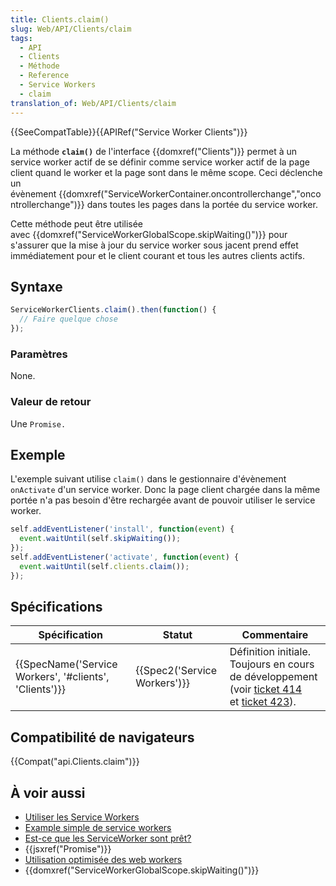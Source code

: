 ```yaml
---
title: Clients.claim()
slug: Web/API/Clients/claim
tags:
  - API
  - Clients
  - Méthode
  - Reference
  - Service Workers
  - claim
translation_of: Web/API/Clients/claim
---
```

{{SeeCompatTable}}{{APIRef("Service Worker Clients")}}

La méthode **`claim()`** de l'interface {{domxref("Clients")}} permet à un service worker actif de se définir comme service worker actif de la page client quand le worker et la page sont dans le même scope. Ceci déclenche un évènement {{domxref("ServiceWorkerContainer.oncontrollerchange","oncontrollerchange")}} dans toutes les pages dans la portée du service worker.

Cette méthode peut être utilisée avec {{domxref("ServiceWorkerGlobalScope.skipWaiting()")}} pour s'assurer que la mise à jour du service worker sous jacent prend effet immédiatement pour et le client courant et tous les autres clients actifs.

## Syntaxe

```js
ServiceWorkerClients.claim().then(function() {
  // Faire quelque chose
});
```

### Paramètres

None.

### Valeur de retour

Une `Promise.`

## Exemple

L'exemple suivant utilise `claim()` dans le gestionnaire d'évènement `onActivate` d'un service worker. Donc la page client chargée dans la même portée n'a pas besoin d'être rechargée avant de pouvoir utiliser le service worker.

```js
self.addEventListener('install', function(event) {
  event.waitUntil(self.skipWaiting());
});
self.addEventListener('activate', function(event) {
  event.waitUntil(self.clients.claim());
});
```

## Spécifications

| Spécification                                                            | Statut                               | Commentaire                                                                                                                                                                                                    |
| ------------------------------------------------------------------------ | ------------------------------------ | -------------------------------------------------------------------------------------------------------------------------------------------------------------------------------------------------------------- |
| {{SpecName('Service Workers', '#clients', 'Clients')}} | {{Spec2('Service Workers')}} | Définition initiale. Toujours en cours de développement (voir [ticket 414](https://github.com/slightlyoff/ServiceWorker/issues/414) et [ticket 423](https://github.com/slightlyoff/ServiceWorker/issues/423)). |

## Compatibilité de navigateurs

{{Compat("api.Clients.claim")}}

## À voir aussi

- [Utiliser les Service Workers](/en-US/docs/Web/API/ServiceWorker_API/Using_Service_Workers)
- [Example simple de service workers](https://github.com/mdn/sw-test)
- [Est-ce que les ServiceWorker sont prêt?](https://jakearchibald.github.io/isserviceworkerready/)
- {{jsxref("Promise")}}
- [Utilisation optimisée des web workers](/en-US/docs/Web/Guide/Performance/Using_web_workers)
- {{domxref("ServiceWorkerGlobalScope.skipWaiting()")}}
